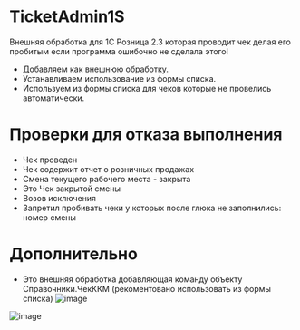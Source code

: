 # TicketAdmin1S
Внешняя обработка для 1С Розница 2.3 которая проводит чек делая его пробитым если программа ошибочно не сделала этого!

- Добавляем как внешнюю обработку.
- Устанавливаем использование из формы списка.
- Используем из формы списка для чеков которые не провелись автоматически.

# Проверки для отказа выполнения
- Чек проведен
- Чек содержит отчет о розничных продажах
- Смена текущего рабочего места - закрыта
- Это Чек закрытой смены
- Возов исключения
- Запретил пробивать чеки у которых после глюка не заполнились: номер смены

# Дополнительно

- Это внешняя обработка добавляющая команду объекту Справочники.ЧекККМ (рекоментовано использовать из формы списка)
![image](https://github.com/KistanovSerhii/TicketAdmin1S/assets/28355711/281b9f61-e3c6-4253-ad03-477a92d7dcb1)

![image](https://github.com/KistanovSerhii/TicketAdmin1S/assets/28355711/4cb4718e-acb9-45b4-ac0d-9f3c6d3732aa)
